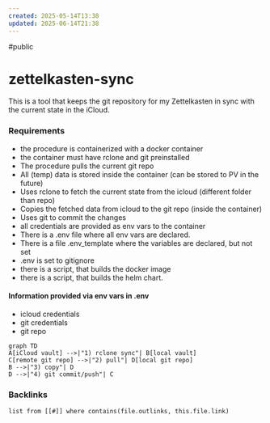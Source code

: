```yaml
---
created: 2025-05-14T13:38
updated: 2025-06-14T21:38
---
```

#public


# zettelkasten-sync

This is a tool that keeps the git repository for my Zettelkasten in sync with the current state in the iCloud. 
### Requirements 
- the procedure is containerized with a docker container
- the container must have rclone and git preinstalled
- The procedure pulls the current git repo
- All (temp) data is stored inside the container (can be stored to PV in the future) 
- Uses rclone to fetch the current state from the icloud (different folder than repo)
- Copies the fetched data from icloud to the git repo (inside the container)
- Uses git to commit the changes
- all credentials are provided as env vars to the container
- There is a .env file where all env vars are declared. 
- There is a file .env_template where the variables are declared, but not set
- .env is set to gitignore
- there is a script, that builds the docker image
- there is a script, that builds the helm chart. 

#### Information provided via env vars in .env
- icloud credentials
- git credentials
- git repo

```mermaid
graph TD
A[iCloud vault] -->|"1) rclone sync"| B[local vault]
C[remote git repo] -->|"2) pull"| D[local git repo]
B -->|"3) copy"| D
D -->|"4) git commit/push"| C
```

### Backlinks
```dataview 
list from [[#]] where contains(file.outlinks, this.file.link)
```